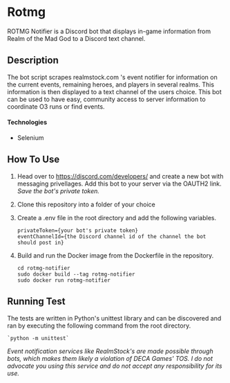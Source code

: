 # Rotmg 

ROTMG Notifier is a Discord bot that displays in-game information from Realm of the Mad God to a Discord text channel.

## Description

The bot script scrapes realmstock.com 's event notifier for information on the current events, remaining heroes, and players in several realms. This information is then displayed to a text channel of the users choice. This bot can be used to have easy, community access to server information to coordinate O3 runs or find events.

#### Technologies

- Selenium

## How To Use

1. Head over to https://discord.com/developers/ and create a new bot with messaging privellages. Add this bot to your server via the OAUTH2 link. *Save the bot's private token.*

2. Clone this repository into a folder of your choice

3. Create a .env file in the root directory and add the following variables.
	
	
	`privateToken={your bot's private token}` \
	`eventChannelId={the Discord channel id of the channel the bot should post in}`
	
	
4. Build and run the Docker image from the Dockerfile in the repository.


	`cd rotmg-notifier`\
	`sudo docker build --tag rotmg-notifier`\
	`sudo docker run rotmg-notifier`
	
## Running Test

The tests are written in Python's unittest library and can be discovered and ran by executing the following command from the root directory.

	`python -m unittest` 
	
	
	
*Event notification services like RealmStock's are made possible through bots, which makes them likely a violation of DECA Games' TOS. I do not advocate you using this service and do not accept any responsibility for its use.*
